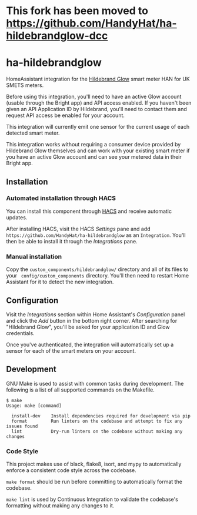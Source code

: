 # This fork has been moved to https://github.com/HandyHat/ha-hildebrandglow-dcc

# ha-hildebrandglow
HomeAssistant integration for the [Hildebrand Glow](https://www.hildebrand.co.uk/our-products/) smart meter HAN for UK SMETS meters.

Before using this integration, you'll need to have an active Glow account (usable through the Bright app) and API access enabled. If you haven't been given an API Application ID by Hildebrand, you'll need to contact them and request API access be enabled for your account.

This integration will currently emit one sensor for the current usage of each detected smart meter.

This integration works without requiring a consumer device provided by Hildebrand Glow themselves and can work with your existing smart meter if you have an active Glow account and can see your metered data in their Bright app.

## Installation
### Automated installation through HACS
You can install this component through [HACS](https://hacs.xyz/) and receive automatic updates.

After installing HACS, visit the HACS _Settings_ pane and add `https://github.com/HandyHat/ha-hildebrandglow` as an `Integration`. You'll then be able to install it through the _Integrations_ pane.

### Manual installation
Copy the `custom_components/hildebrandglow/` directory and all of its files to your ` config/custom_components` directory. You'll then need to restart Home Assistant for it to detect the new integration.

## Configuration
Visit the _Integrations_ section within Home Assistant's _Configuration_ panel and click the _Add_ button in the bottom right corner. After searching for "Hildebrand Glow", you'll be asked for your application ID and Glow credentials.

Once you've authenticated, the integration will automatically set up a sensor for each of the smart meters on your account.

## Development
GNU Make is used to assist with common tasks during development. The following
is a list of all supported commands on the Makefile.

```
$ make
Usage: make [command]

  install-dev    Install dependencies required for development via pip
  format         Run linters on the codebase and attempt to fix any issues found
  lint           Dry-run linters on the codebase without making any changes
```

### Code Style
This project makes use of black, flake8, isort, and mypy to automatically enforce
a consistent code style across the codebase. 

`make format` should be run before committing to automatically format the
codebase.

`make lint` is used by Continuous Integration to validate the codebase's
formatting without making any changes to it.
